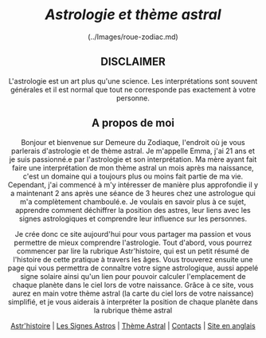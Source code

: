 # <center>*Astrologie et thème astral*</center>

<center>(../Images/roue-zodiac.md)

## **DISCLAIMER**

L'astrologie est un art plus qu'une science. Les interprétations sont souvent générales et il est normal que tout ne corresponde pas exactement à votre personne.

## **A propos de moi**

Bonjour et bienvenue sur Demeure du Zodiaque, l'endroit où je vous parlerais d'astrologie et de thème astral. Je m'appelle Emma, j'ai 21 ans et je suis passionné.e par l'astrologie et son interprétation. Ma mère ayant fait faire une interprétation de mon thème astral un mois après ma naissance, c'est un domaine qui a toujours plus ou moins fait partie de ma vie. Cependant, j'ai commencé à m'y intéresser de manière plus approfondie il y a maintenant 2 ans après une séance de 3 heures chez une astrologue qui m'a complètement chamboulé.e. Je voulais en savoir plus à ce sujet, apprendre comment déchiffrer la position des astres, leur liens avec les signes astrologiques et comprendre leur influence sur les personnes.

Je crée donc ce site aujourd'hui pour vous partager ma passion et vous permettre de mieux comprendre l'astrologie. Tout d'abord, vous pourrez commencer par lire la rubrique Astr'histoire, qui est un petit résumé de l'histoire de cette pratique à travers les âges. Vous trouverez ensuite une page qui vous permettra de connaître votre signe astrologique, aussi appelé signe solaire ainsi qu'un lien pour pouvoir calculer l'emplacement de chaque planète dans le ciel lors de votre naissance. Grâce à ce site, vous aurez en main votre thème astral (la carte du ciel lors de votre naissance) simplifié, et je vous aiderais à interpréter la position de chaque planète dans la rubrique thème astral

[Astr'histoire](histoireastrologie.md) | [Les Signes Astros](signesastrologiques.md) | [Thème Astral](thèmeastral.md) | [Contacts](contacts.md) | [Site en anglais](../en/index.md)
